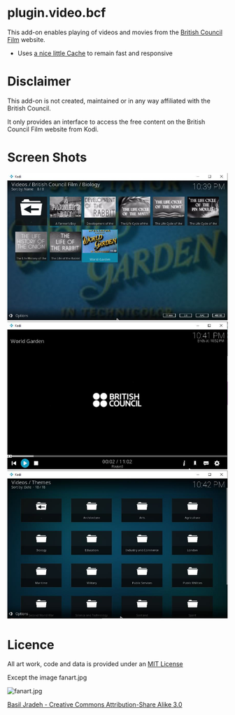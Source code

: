 # plugin.video.bcf

This add-on enables playing of videos and movies from the [British Council Film](http://film.britishcouncil.org) website.

* Uses [a nice little Cache](https://github.com/FraserChapman/cache) to remain fast and responsive

# Disclaimer 

This add-on is not created, maintained or in any way affiliated with the British Council.

It only provides an interface to access the free content on the British Council Film website from Kodi.

# Screen Shots

![ss1](https://github.com/FraserChapman/plugin.video.bcf/raw/master/resources/media/ss1.jpg)
![ss2](https://github.com/FraserChapman/plugin.video.bcf/raw/master/resources/media/ss2.jpg)
![ss3](https://github.com/FraserChapman/plugin.video.bcf/raw/master/resources/media/ss3.jpg)

# Licence 

All art work, code and data is provided under an [MIT License](https://github.com/FraserChapman/plugin.video.bfi/blob/master/LICENSE.txt)

Except the image fanart.jpg

![fanart.jpg](https://upload.wikimedia.org/wikipedia/commons/thumb/d/d7/Phoenix_Auditorium.jpg/1280px-Phoenix_Auditorium.jpg)

[Basil Jradeh - Creative Commons Attribution-Share Alike 3.0](https://en.wikipedia.org/wiki/Phoenix_Cinema#/media/File:Phoenix_Auditorium.jpg)

